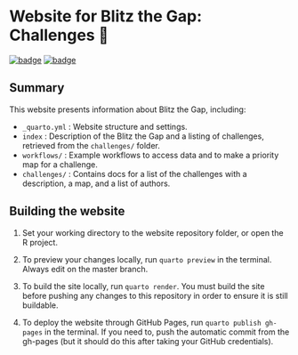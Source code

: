 # Website for Blitz the Gap: Challenges 🌱

[![badge](https://img.shields.io/static/v1?style=for-the-badge&label=View&message=Website&color=a3be8c)](https://pollocklab.github.io/blitz-the-gap/) [![badge](https://img.shields.io/static/v1?style=for-the-badge&label=Download&message=Challenge-Template&color=b48ead)](https://github.com/PollockLab/blitz-the-gap/blob/master/challenges/challenge-template.qmd)



## Summary

This website presents information about Blitz the Gap, including: 

* `_quarto.yml` : Website structure and settings.
* `index` : Description of the Blitz the Gap and a listing of challenges, retrieved from the `challenges/` folder.
* `workflows/` : Example workflows to access data and to make a priority map for a challenge.
* `challenges/` : Contains docs for a list of the challenges with a description, a map, and a list of authors.

## Building the website

1. Set your working directory to the website repository folder, or open the R project.

2. To preview your changes locally, run `quarto preview` in the terminal. Always edit on the master branch.

3. To build the site locally, run `quarto render`. You must build the site before pushing any changes to this repository in order to ensure it is still buildable.

4. To deploy the website through GitHub Pages, run `quarto publish gh-pages` in the terminal. If you need to, push the automatic commit from the gh-pages (but it should do this after taking your GitHub credentials).
